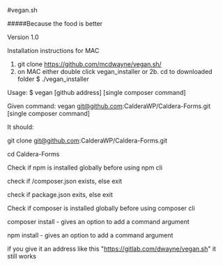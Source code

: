 #vegan.sh

#####Because the food is better

Version 1.0

Installation instructions for MAC
1. git clone https://github.com/mcdwayne/vegan.sh/
2. on MAC either double click vegan_installer 
  or
  2b. cd to downloaded folder 
      $ ./vegan_installer




Usage: 
$ vegan [github address] [single composer command]

Given command: 
vegan git@github.com:CalderaWP/Caldera-Forms.git [single composer command]

It should:

git clone git@github.com:CalderaWP/Caldera-Forms.git

cd Caldera-Forms

Check if npm is installed globally before using npm cli

check if /composer.json exists, else exit

check if package.json exits, else exit

Check if composer is installed globally before using composer cli

composer install - gives an option to add a command argument

npm install - gives an option to add a command argument


if you give it an address like this "https://gitlab.com/dwayne/vegan.sh" it still works


